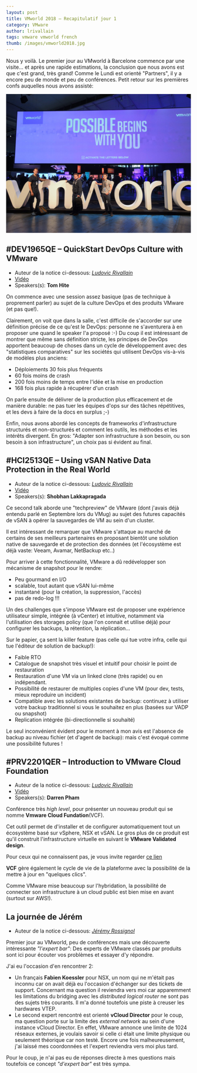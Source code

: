 ```yaml
---
layout: post
title: VMworld 2018 – Recapitulatif jour 1
category: VMware
author: lrivallain
tags: vmware vmworld french
thumb: /images/vmworld2018.jpg
---
```


Nous y voilà. Le premier jour au VMworld à Barcelone commence par une visite... et après une rapide estimations, la conclusion que nous avons est que c'est grand, très grand! Comme le Lundi est orienté "Partners", il y a encore peu de monde et peu de conférences. Petit retour sur les premières confs auquelles nous avons assisté:

![Logo VMworld](/images/vmworld2018/3AtLogo.jpg)

## #DEV1965QE – QuickStart DevOps Culture with VMware

* Auteur de la notice ci-dessous: *[Ludovic Rivallain](/about/#lrivallain)*
* [Vidéo](https://videos.vmworld.com/global/2018/videoplayer/26752)
* Speakers(s): **Tom Hite**

On commence avec une session assez basique (pas de technique à proprement parler) au sujet de la culture DevOps et des produits VMware (et pas que!).

Clairement, on voit que dans la salle, c'est difficile de s'accorder sur une définition précise de ce qu'est le DevOps: personne ne s'aventurera à en proposer une quand le speaker l'a proposé :-) Du coup il est intéressant de montrer que même sans définition stricte, les principes de DevOps apportent beaucoup de choses dans un cycle de développement avec des "statistiques comparatives" sur les sociétés qui utilisent DevOps vis-à-vis de modèles plus anciens:

* Déploiements 30 fois plus fréquents
* 60 fois moins de crash
* 200 fois moins de temps entre l'idée et la mise en production
* 168 fois plus rapide à récupérer d'un crash

On parle ensuite de délivrer de la production plus efficacement et de manière durable: ne pas tuer les équipes d'ops sur des tâches répétitives, et les devs à faire de la docs en surplus ;-)

Enfin, nous avons abordé les concepts de frameworks d'infrastructure structurés et non-structurés et comment les outils, les méthodes et les intérêts divergent. En gros: "Adapter son infrastructure à son besoin, ou son besoin à son infrastructure", un choix pas si évident au final.

## #HCI2513QE – Using vSAN Native Data Protection in the Real World

* Auteur de la notice ci-dessous: *[Ludovic Rivallain](/about/#lrivallain)*
* [Vidéo](https://videos.vmworld.com/global/2018/videoplayer/26910)
* Speakers(s): **Shobhan Lakkapragada**

Ce second talk aborde une "techpreview" de VMware (dont j'avais déjà entendu parlé en Septembre lors du VMug) au sujet des futures capacités de vSAN à opérer  la sauvegardes de VM au sein d'un cluster.

Il est intéressant de remarquer que VMware s'attaque au marché de certains de ses meilleurs partenaires en proposant bientôt une solution native de sauvegarde et de protection des données (et l'écosystème est déjà vaste: Veeam, Avamar, NetBackup etc..)

Pour arriver à cette fonctionnalité, VMware a dû redévelopper son mécanisme de snapshot pour le rendre:

* Peu gourmand en I/O
* scalable, tout autant que vSAN lui-même
* instantané (pour la création, la suppression, l'accès)
* pas de redo-log !!!

Un des challenges que s'impose VMware est de proposer une expérience utilisateur simple, intégrée (à vCenter) et intuitive, notamment via l'utilisation des storages policy (que l'on connait et utilise déjà) pour configurer les backups, la rétention, la réplication…

Sur le papier, ça sent la killer feature (pas celle qui tue votre infra, celle qui tue l'éditeur de solution de backup!):

* Faible RTO
* Catalogue de snapshot très visuel et intuitif pour choisir le point de restauration
* Restauration d'une VM via un linked clone (très rapide) ou en indépendant.
* Possibilité de restaurer de multiples copies d'une VM (pour dev, tests, mieux reproduire un incident)
* Compatible avec les solutions existantes de backup: continuez à utiliser votre backup traditionnel si vous le souhaitez en plus (basées sur VADP ou snapshot)
* Replication intégrée (bi-directionnelle si souhaité)

Le seul inconvénient évident pour le moment à mon avis est l'absence de backup au niveau fichier (et d'agent de backup): mais c'est évoqué comme une possibilité futures !

## #PRV2201QER – Introduction to VMware Cloud Foundation

* Auteur de la notice ci-dessous: *[Ludovic Rivallain](/about/#lrivallain)*
* [Vidéo](https://videos.vmworld.com/global/2018/videoplayer/26547)
* Speakers(s): **Darren Pham**

Conférence très *high level*, pour présenter un nouveau produit qui se nomme **Vmware Cloud Fundation**(VCF).

Cet outil permet de d'installer et de configurer automatiquement  tout un écosystème basé sur vSphere, NSX et vSAN. Le gros plus de ce produit est qu'il construit l'infrastructure virtuelle en suivant  le **VMware Validated design**.

Pour ceux qui ne connaissent pas, je vous invite regarder [ce lien](https://www.vmware.com/support/pubs/vmware-validated-design-pubs.html)

**VCF** gère également le cycle de vie de la plateforme avec la  possibilité de la mettre à jour en "quelques clics".

Comme VMware mise beaucoup sur l'hybridation, la possibilité de connecter son infrastructure à un cloud public est bien mise en avant (surtout sur AWS!).

## La journée de Jérém

* Auteur de la notice ci-dessous: *[Jérémy Rossignol](/about/#jrossignol)*

Premier jour au VMworld, peu de conférences mais une découverte intéressante *"l'expert bar"*: Des experts de VMware classés par produits sont ici pour écouter vos problèmes et essayer d'y répondre.

J'ai eu l'occasion d'en rencontrer 2:

* Un français **Fabien Koessler** pour NSX, un nom qui ne m'était pas inconnu car on avait déjà eu l'occasion d'échanger sur des tickets de support. Concernant ma question il reviendra vers moi car apparemment les limitations du bridging avec les *distributed logical router* ne sont pas des sujets très courants. Il m'a donné toutefois une piste à creuser les hardwares VTEP.
* Le second expert rencontré est orienté **vCloud Director** pour le coup, ma question porte sur la limite des *external network* au sein d'une instance vCloud Director. En effet, VMware annonce une limite de 1024 réseaux externes, je voulais savoir si celle ci était une limite physique ou seulement théorique car non testé. Encore une fois malheureusement, j'ai laissé mes coordonnées et l'expert reviendra vers moi plus tard.

Pour le coup, je n'ai pas eu de réponses directe à mes questions mais toutefois ce concept *"d'expert bar"* est très sympa.